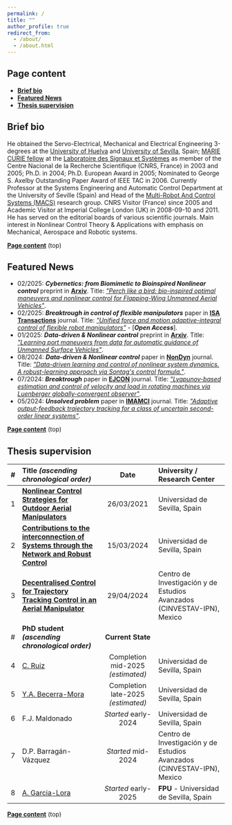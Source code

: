 ```yaml
---
permalink: /
title: ""
author_profile: true
redirect_from: 
  - /about/
  - /about.html
---
```


## Page content

- **[Brief bio](#brief-bio)**
- **[Featured News](#featured-news)**
- **[Thesis supervision](#thesis-supervision)**

<!-- This one is automatic but losing the top link
* TOC
{:toc}
-->

## Brief bio

He obtained the Servo-Electrical, Mechanical and Electrical Engineering 3-degrees at the [University of Huelva](https://www.uhu.es/english/) and [University of Sevilla](https://www.us.es), Spain; [MARIE CURIE fellow](https://marie-sklodowska-curie-actions.ec.europa.eu) at the [Laboratoire des Signaux et Systèmes](https://l2s.centralesupelec.fr/en/) as member of the Centre Nacional de la Recherche Scientifique (CNRS, France) in 2003 and 2005; Ph.D. in 2004; Ph.D. European Award in 2005; Nominated to George S. Axelby Outstanding Paper Award of IEEE TAC in 2006. Currently Professor at the Systems Engineering and Automatic Control Department at the University of Seville (Spain) and Head of the [Multi-Robot And Control Systems (MACS)](https://investigacion.us.es/sisius/sis_depgrupos.php?ct=&cs=&seltext=TEP-995&selfield=CodPAI) research group. CNRS Visitor (France) since 2005 and Academic Visitor at Imperial College London (UK) in 2008-09-10 and 2011. He has served on the editorial boards of various scientific journals. Main interest in Nonlinear Control Theory & Applications with emphasis on Mechanical, Aerospace and Robotic systems.

**[Page content](#page-content)** \(top\)

## Featured News

- 02/2025: ***Cybernetics: from Biomimetic to Bioinspired Nonlinear control*** preprint in **[<i class="ai ai-arxiv ai-fw icon-pad-left"></i>Arxiv](https://arxiv.org)**. Title: *["Perch like a bird: bio-inspired optimal maneuvers and nonlinear control for Flapping-Wing Unmanned Aerial Vehicles"](https://doi.org/10.48550/arXiv.2502.09728)*.
- 02/2025: ***Breaktrough in control of flexible manipulators*** paper in **[<i class="ai ai-elsevier ai-fw icon-pad-left"></i>ISA Transactions](https://www.sciencedirect.com/journal/isa-transactions)** journal. Title: *["Unified force and motion adaptive-integral control of flexible robot manipulators"](https://doi.org/10.1016/j.isatra.2025.01.030)* - [<i class="ai ai-elsevier ai-fw icon-pad-left"></i>***Open Access***].
- 01/2025: ***Data-driven & Nonlinear control*** preprint in **[<i class="ai ai-arxiv ai-fw icon-pad-left"></i>Arxiv](https://arxiv.org)**. Title: *["Learning port maneuvers from data for automatic guidance of Unmanned Surface Vehicles"](https://doi.org/10.48550/arXiv.2501.09889)*.
- 08/2024: ***Data-driven & Nonlinear control*** paper in **[<i class="ai ai-springer ai-fw icon-pad-left"></i>NonDyn](https://link.springer.com/journal/11071)** journal. Title: *["Data-driven learning and control of nonlinear system dynamics. A robust-learning approach via Sontag's control formula."](https://doi.org/10.1007/s11071-024-10149-1)*.
- 07/2024: ***Breaktrough*** paper in **[<i class="ai ai-elsevier ai-fw icon-pad-left"></i>EJCON](https://www.sciencedirect.com/journal/european-journal-of-control)** journal. Title: *["Lyapunov-based estimation and control of velocity and load in rotating machines via Luenberger globally-convergent observer"](https://doi.org/10.1016/j.ejcon.2024.101092)*.
- 05/2024: ***Unsolved problem*** paper in **[IMAMCI](https://academic.oup.com/imamci)** journal. Title: *["Adaptive output-feedback trajectory tracking for a class of uncertain second-order linear systems"](https://doi.org/10.1093/imamci/dnae021)*.
<!-- - 2024.0: **[Preprint]** [[Arxiv](https://arxiv.org/abs/2212.08057)] -->
<!-- Comment -->

**[Page content](#page-content)** \(top\)

## Thesis supervision

<!-- 
- 26/03/2021: [**Nonlinear Control Strategies for Outdoor Aerial Manipulators**](https://prisma.us.es/publicacion/183826). Universidad de Sevilla, Spain.
- 15/03/2024: [**Contributions to the interconnection of Systems through the Network and Robust Control**](https://prisma.us.es/publicacion/243652). Universidad de Sevilla, Spain.
- 29/04/2024: [**Decentralised Control for Trajectory Tracking Control in an Aerial Manipulator**](https://prisma.us.es/publicacion/246718). Centro de Investigación y de Estudios Avanzados (CINVESTAV-IPN), Mexico.
-->

|#| Title *(ascending chronological order)*  | Date   | University / Research Center |
|-| :--------        | :------:| :------------------------------------------------------------ |
|1| [**Nonlinear Control Strategies for Outdoor Aerial Manipulators**](https://prisma.us.es/publicacion/183826)   | 26/03/2021   | Universidad de Sevilla, Spain |
|2| [**Contributions to the interconnection of Systems through the Network and Robust Control**](https://prisma.us.es/publicacion/243652)   | 15/03/2024  | Universidad de Sevilla, Spain |
|3| [**Decentralised Control for Trajectory Tracking Control in an Aerial Manipulator**](https://prisma.us.es/publicacion/246718)    | 29/04/2024  | Centro de Investigación y de Estudios Avanzados (CINVESTAV-IPN), Mexico  |
|#| **PhD student** ***(ascending chronological order)*** | **Current State** | |
|4| [C. Ruiz](https://prisma.us.es/investigador/8612) | Completion mid-2025 *(estimated)* | Universidad de Sevilla, Spain |
|5| [Y.A. Becerra-Mora](https://prisma.us.es/investigador/9333) | Completion late-2025 *(estimated)* | Universidad de Sevilla, Spain |
|6| F.J. Maldonado | *Started* early-2024 | Universidad de Sevilla, Spain |
|7| D.P. Barragán-Vázquez | *Started* mid-2024 | Centro de Investigación y de Estudios Avanzados (CINVESTAV-IPN), Mexico |
|8| [A. Garcia-Lora](https://prisma.us.es/investigador/9349) | *Started* early-2025 | **FPU** - Universidad de Sevilla, Spain |

**[Page content](#page-content)** \(top\)
